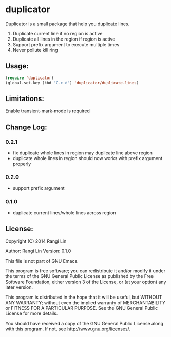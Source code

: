 duplicator
==========

Duplicator is a small package that help you duplicate lines.

1. Duplicate current line if no region is active
2. Duplicate all lines in the region if region is active
3. Support prefix argument to execute multiple times
4. Never pollute kill ring

## Usage:
```lisp
(require 'duplicator)
(global-set-key (kbd "C-c d") 'duplicator/duplicate-lines)
```

## Limitations:

Enable transient-mark-mode is required

## Change Log:

### 0.2.1
+ fix duplicate whole lines in region may duplicate line above region
+ duplicate whole lines in region should now works with prefix argument properly

### 0.2.0
+ support prefix argument

### 0.1.0
+ duplicate current lines/whole lines across region


## License:
Copyright (C) 2014 Rangi Lin

Author: Rangi Lin <rangiltw at google mail>
Version: 0.1.0

This file is not part of GNU Emacs.

This program is free software; you can redistribute it and/or modify
it under the terms of the GNU General Public License as published by
the Free Software Foundation, either version 3 of the License, or
(at your option) any later version.

This program is distributed in the hope that it will be useful,
but WITHOUT ANY WARRANTY; without even the implied warranty of
MERCHANTABILITY or FITNESS FOR A PARTICULAR PURPOSE. See the
GNU General Public License for more details.

You should have received a copy of the GNU General Public License
along with this program. If not, see <http://www.gnu.org/licenses/>.
